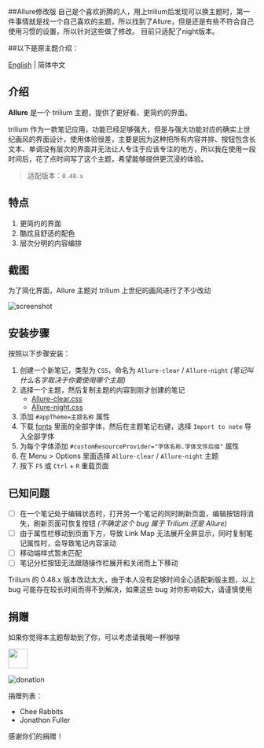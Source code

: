 ##Allure修改版
自己是个喜欢折腾的人，用上trilium后发现可以换主题时，第一件事情就是找一个自己喜欢的主题，所以找到了Allure，但是还是有些不符合自己使用习惯的设置，所以针对这些做了修改。
目前只适配了night版本。


##以下是原主题介绍：

[English](./README.md) | 简体中文

## 介绍

**Allure** 是一个 trilium 主题，提供了更好看、更简约的界面。

trilium 作为一款笔记应用，功能已经足够强大，但是与强大功能对应的确实上世纪画风的界面设计，使用体验很差，主要是因为这种把所有内容并排、按钮包含长文本、单调没有层次的界面并无法让人专注于应该专注的地方，所以我在使用一段时间后，花了点时间写了这个主题，希望能够提供更沉浸的体验。

> 适配版本：`0.48.x`

## 特点

1. 更简约的界面
1. 酷炫且舒适的配色
1. 层次分明的内容编排
<!-- 1. 同时提供手机端和网页端支持 -->

## 截图

为了简化界面，Allure 主题对 trilium 上世纪的画风进行了不少改动

![screenshot](./resources/screenshot.png)

<!-- ## stable（稳定版）和 radical（激进版）有什么区别

radical 版比 stable 版对界面做了更大的改动，目的是尽最大可能精简界面，部分改动可能不适用于所有人。

当前 radical 版的额外改动如下：

1. 去除 similar notes
1. 将 attrs 移至笔记内容的底部
1. 将笔记类型和操作菜单按钮移至笔记内容的右侧 -->

<!-- ## :warning: 注意 :warning:

**不要同时保存超过一个主题样式，否则多个主题的样式将相互影响，会产生不可预料的错误** -->

## 安装步骤

按照以下步骤安装：

1. 创建一个新笔记，类型为 `CSS`，命名为 `Allure-clear` / `Allure-night` *(笔记叫什么名字取决于你要使用哪个主题)*
1. 选择一个主题，然后复制主题的内容到刚才创建的笔记
    - [Allure-clear.css](./Allure-clear.css)
    - [Allure-night.css](./Allure-night.css)
1. 添加 `#appTheme=主题名称` 属性
1. 下载 [fonts](./fonts/) 里面的全部字体，然后在主题笔记右键，选择 `Import to note` 导入全部字体
1. 为每个字体添加 `#customResourceProvider="字体名称.字体文件后缀"` 属性
1. 在 Menu > Options 里面选择 `Allure-clear` / `Allure-night` 主题
1. 按下 `F5` 或 `Ctrl` + `R` 重载页面

<!-- <img style="width: 60%;" src="./resources/steps.png"> -->

## 已知问题

- [ ] 在一个笔记处于编辑状态时，打开另一个笔记的同时刷新页面，编辑按钮将消失，刷新页面可恢复按钮 *(不确定这个 bug 属于 Trilium 还是 Allure)*
- [ ] 由于属性栏移动到页面下方，导致 Link Map 无法展开全屏显示，同时复制笔记属性时，会导致笔记内容滚动
- [ ] 移动端样式暂未匹配
- [ ] 笔记分栏按钮无法跟随操作栏展开和关闭而上下移动

Trilium 的 0.48.x 版本改动太大，由于本人没有足够时间全心适配新版主题，以上 bug 可能存在较长时间而得不到解决，如果这些 bug 对你影响较大，请谨慎使用

## 捐赠

如果你觉得本主题帮助到了你，可以考虑请我喝一杯咖啡

<a href="https://paypal.me/realwenjinyu"><img src="./resources/donate_with_paypal.jpg" height="40px"></a>

![donation](./resources/donation_zh.png)

捐赠列表：
- Chee Rabbits
- Jonathon Fuller

感谢你们的捐赠！

